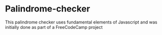 # Palindrome-checker
This palindrome checker uses fundamental elements of Javascript and was initially done as part of a FreeCodeCamp project
